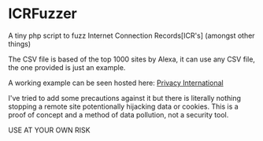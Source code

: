 # ICRFuzzer
A tiny php script to fuzz Internet Connection Records[ICR's] (amongst other things)

The CSV file is based of the top 1000 sites by Alexa, it can use any CSV file, the one provided is just an example.

A working example can be seen hosted here: [Privacy International](https://www.privacyinternational.org/node/993)

I've tried to add some precautions against it but there is literally nothing stopping a remote site potentionally hijacking data or cookies. This is a proof of concept and a method of data pollution, not a security tool.

USE AT YOUR OWN RISK
